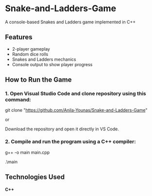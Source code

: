 # Snake-and-Ladders-Game
A console-based Snakes and Ladders game implemented in C++


## Features
- 2-player gameplay
- Random dice rolls
- Snakes and Ladders mechanics
- Console output to show player progress

## How to Run the Game
### 1. Open Visual Studio Code and clone repository using this command:
git clone "https://github.com/Anila-Younas/Snake-and-Ladders-Game"

or

Download the repository and open it directly in VS Code.
   
### 2. Compile and run the program using a C++ compiler:
g++ -o main main.cpp

.\main

## Technologies Used
#### C++
